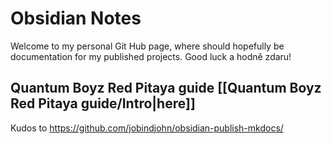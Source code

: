 # Obsidian Notes
Welcome to my personal Git Hub page, where should hopefully be documentation for my published projects. Good luck a hodně zdaru!
## Quantum Boyz Red Pitaya guide [[Quantum Boyz Red Pitaya guide/Intro|here]]

Kudos to https://github.com/jobindjohn/obsidian-publish-mkdocs/